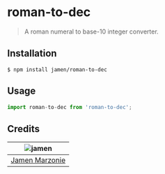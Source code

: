 # roman-to-dec
> A roman numeral to base-10 integer converter.

## Installation
```shell
$ npm install jamen/roman-to-dec
```

## Usage
```javascript
import roman-to-dec from 'roman-to-dec';
```

## Credits
| ![jamen][avatar] |
|:---:|
| [Jamen Marzonie][github] |

  [avatar]: https://avatars.githubusercontent.com/u/6251703?v=3&s=125
  [github]: https://github.com/jamen